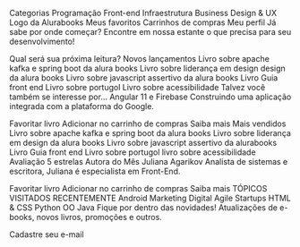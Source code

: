 Categorias
Programação
Front-end
Infraestrutura
Business
Design & UX
Logo da Alurabooks
Meus favoritos Carrinhos de compras Meu perfil
Já sabe por onde começar?
Encontre em nossa estante o que precisa para seu desenvolvimento!

Qual será sua próxima leitura?
Novos lançamentos
Livro sobre apache kafka e spring boot da alura books
Livro sobre liderança em design design da alura books
Livro sobre javascript assertivo da alura books
Livro Guia front end
Livro sobre portugol
Livro sobre acessibilidade
Talvez você também se interesse por...
Angular 11 e Firebase
Construindo uma aplicação integrada com a plataforma do Google.


Favoritar livro
Adicionar no carrinho de compras
Saiba mais
Mais vendidos
Livro sobre apache kafka e spring boot da alura books
Livro sobre liderança em design da alura books
Livro sobre javascript assertivo da alurabooks
Livro Guia front end
Livro sobre portugol
livro sobre acessibilidade
Avaliação 5 estrelas
Autora do Mês
Juliana Agarikov
Analista de sistemas e escritora, Juliana é especialista em Front-End.


Favoritar livro
Adicionar no carrinho de compras
Saiba mais
TÓPICOS VISITADOS RECENTEMENTE
Android
Marketing Digital
Agile
Startups
HTML & CSS
Python
OO
Java
Fique por dentro das novidades!
Atualizações de e-books, novos livros, promoções e outros.

Cadastre seu e-mail
